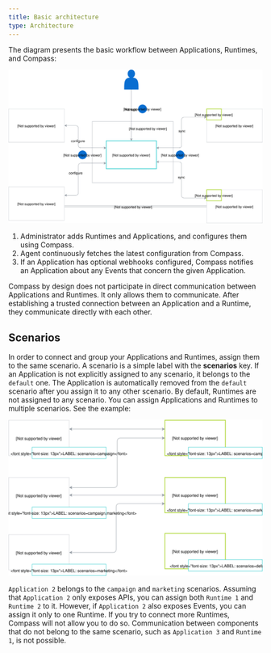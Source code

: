```yaml
---
title: Basic architecture
type: Architecture
---
```


The diagram presents the basic workflow between Applications, Runtimes, and Compass:

![Basic architecture](./assets/architecture.svg)

1. Administrator adds Runtimes and Applications, and configures them using Compass.
2. Agent continuously fetches the latest configuration from Compass.
3. If an Application has optional webhooks configured, Compass notifies an Application about any Events that concern the given Application.

Compass by design does not participate in direct communication between Applications and Runtimes. It only allows them to communicate. After establishing a trusted connection between an Application and a Runtime, they communicate directly with each other.

## Scenarios

In order to connect and group your Applications and Runtimes, assign them to the same scenario.
A scenario is a simple label with the **scenarios** key. If an Application is not explicitly assigned to any scenario, it belongs to the `default` one. The Application is automatically removed from the `default` scenario after you assign it to any other scenario. By default, Runtimes are not assigned to any scenario. You can assign Applications and Runtimes to multiple scenarios. See the example:

![Scenarios](./assets/scenarios.svg)

`Application 2` belongs to the `campaign` and `marketing` scenarios. Assuming that `Application 2` only exposes APIs, you can assign both `Runtime 1` and `Runtime 2` to it. However, if `Application 2` also exposes Events, you can assign it only to one Runtime. If you try to connect more Runtimes, Compass will not allow you to do so. Communication between components that do not belong to the same scenario, such as `Application 3` and `Runtime 1`, is not possible.

